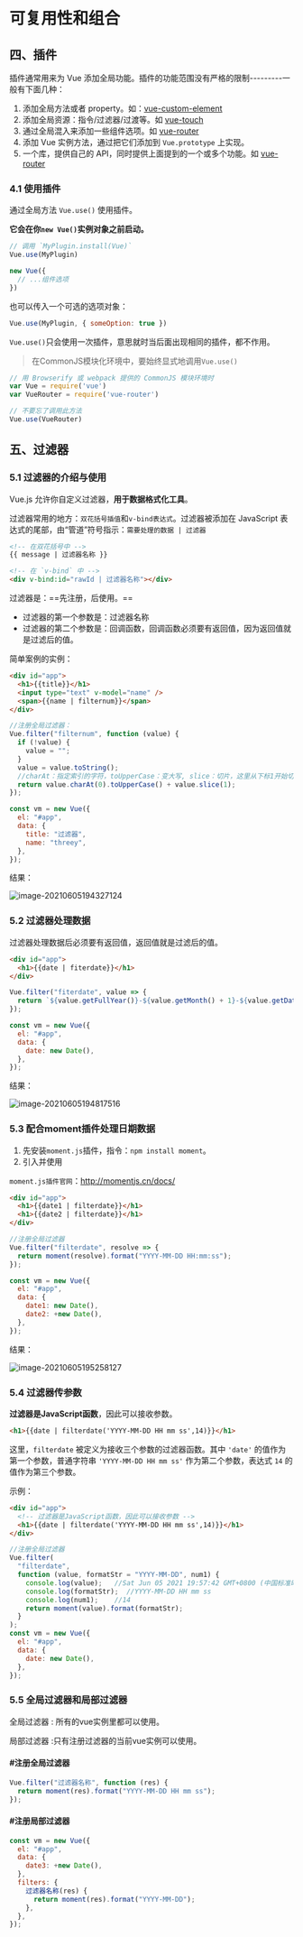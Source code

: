 # 可复用性和组合

## 四、插件

插件通常用来为 Vue 添加全局功能。插件的功能范围没有严格的限制---------一般有下面几种：

1. 添加全局方法或者 property。如：[vue-custom-element](https://github.com/karol-f/vue-custom-element)
2. 添加全局资源：指令/过滤器/过渡等。如 [vue-touch](https://github.com/vuejs/vue-touch)
3. 通过全局混入来添加一些组件选项。如 [vue-router](https://github.com/vuejs/vue-router)
4. 添加 Vue 实例方法，通过把它们添加到 `Vue.prototype` 上实现。
5. 一个库，提供自己的 API，同时提供上面提到的一个或多个功能。如 [vue-router](https://github.com/vuejs/vue-router)

### 4.1 使用插件

通过全局方法 `Vue.use()` 使用插件。

**它会在你`new Vue()`实例对象之前启动。**

```js
// 调用 `MyPlugin.install(Vue)`
Vue.use(MyPlugin)

new Vue({
  // ...组件选项
})
```

也可以传入一个可选的选项对象：

```js
Vue.use(MyPlugin, { someOption: true })
```

`Vue.use()`只会使用一次插件，意思就时当后面出现相同的插件，都不作用。

>在CommonJS模块化环境中，要始终显式地调用`Vue.use()`

```js
// 用 Browserify 或 webpack 提供的 CommonJS 模块环境时
var Vue = require('vue')
var VueRouter = require('vue-router')

// 不要忘了调用此方法
Vue.use(VueRouter)
```



## 五、过滤器

### 5.1 过滤器的介绍与使用

Vue.js 允许你自定义过滤器，**用于数据格式化工具**。

过滤器常用的地方：`双花括号插值`和`v-bind表达式`。过滤器被添加在 JavaScript 表达式的尾部，由“管道”符号指示：`需要处理的数据 | 过滤器`

```html
<!-- 在双花括号中 -->
{{ message | 过滤器名称 }}

<!-- 在 `v-bind` 中 -->
<div v-bind:id="rawId | 过滤器名称"></div>
```

过滤器是：==先注册，后使用。==

- 过滤器的第一个参数是：过滤器名称
- 过滤器的第二个参数是：回调函数，回调函数必须要有返回值，因为返回值就是过滤后的值。



简单案例的实例：

```html
<div id="app">
  <h1>{{title}}</h1>
  <input type="text" v-model="name" />
  <span>{{name | filternum}}</span>
</div>
```

```js
//注册全局过滤器：
Vue.filter("filternum", function (value) {
  if (!value) {
    value = "";
  }
  value = value.toString();
  //charAt：指定索引的字符，toUpperCase：变大写, slice：切片，这里从下标1开始切，切到末尾。
  return value.charAt(0).toUpperCase() + value.slice(1);
});

const vm = new Vue({
  el: "#app",
  data: {
    title: "过滤器",
    name: "threey",
  },
});
```

结果：

![image-20210605194327124](https://cdn.jsdelivr.net/gh/threey333/Picture/img/20211117003825.png)

### 5.2 过滤器处理数据

过滤器处理数据后必须要有返回值，返回值就是过滤后的值。

```html
<div id="app">
  <h1>{{date | fiterdate}}</h1>
</div>
```

```js
Vue.filter("fiterdate", value => {
  return `${value.getFullYear()}-${value.getMonth() + 1}-${value.getDate()}`;
});

const vm = new Vue({
  el: "#app",
  data: {
    date: new Date(),
  },
});
```

结果：

![image-20210605194817516](https://cdn.jsdelivr.net/gh/threey333/Picture/img/20211117003845.png)



### 5.3 配合moment插件处理日期数据

1. 先安装`moment.js`插件，指令：`npm install moment`。
2. 引入并使用

`moment.js插件官网`：http://momentjs.cn/docs/

```html
<div id="app">
  <h1>{{date1 | filterdate}}</h1>
  <h1>{{date2 | filterdate}}</h1>
</div>
```

```js
//注册全局过滤器
Vue.filter("filterdate", resolve => {
  return moment(resolve).format("YYYY-MM-DD HH:mm:ss");
});

const vm = new Vue({
  el: "#app",
  data: {
    date1: new Date(),
    date2: +new Date(),
  },
});
```

结果：

![image-20210605195258127](https://cdn.jsdelivr.net/gh/threey333/Picture/img/20211117003847.png)



### 5.4 过滤器传参数

**过滤器是JavaScript函数**，因此可以接收参数。

```html
<h1>{{date | filterdate('YYYY-MM-DD HH mm ss',14)}}</h1>
```

这里，`filterdate` 被定义为接收三个参数的过滤器函数。其中 `'date'` 的值作为第一个参数，普通字符串 `'YYYY-MM-DD HH mm ss'` 作为第二个参数，表达式 `14` 的值作为第三个参数。

示例：

```html
<div id="app">
  <!-- 过滤器是JavaScript函数，因此可以接收参数 -->
  <h1>{{date | filterdate('YYYY-MM-DD HH mm ss',14)}}</h1>
</div>
```

```js
//注册全局过滤器
Vue.filter(
  "filterdate",
  function (value, formatStr = "YYYY-MM-DD", num1) {
    console.log(value);   //Sat Jun 05 2021 19:57:42 GMT+0800 (中国标准时间)
    console.log(formatStr);  //YYYY-MM-DD HH mm ss
    console.log(num1);    //14
    return moment(value).format(formatStr);
  }
);
const vm = new Vue({
  el: "#app",
  data: {
    date: new Date(),
  },
});
```



### 5.5 全局过滤器和局部过滤器

全局过滤器 : 所有的vue实例里都可以使用。

局部过滤器 :只有注册过滤器的当前vue实例可以使用。

#### #注册全局过滤器

```js
Vue.filter("过滤器名称", function (res) {
  return moment(res).format("YYYY-MM-DD HH mm ss");
});
```

#### #注册局部过滤器

```js
const vm = new Vue({
  el: "#app",
  data: {
    date3: +new Date(),
  },
  filters: {
    过滤器名称(res) {
      return moment(res).format("YYYY-MM-DD");
    },
  },
});
```

